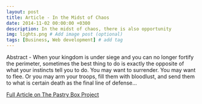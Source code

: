 ```yaml
---
layout: post
title: Article - In the Midst of Chaos
date: 2014-11-02 00:00:00 +0300
description: In the midst of chaos, there is also opportunity
img: lights.png # Add image post (optional)
tags: [Business, Web development] # add tag
---
```

Abstract - When your kingdom is under siege and you can no longer fortify the perimeter, sometimes the best thing to do is exactly the opposite of what your instincts tell you to do. You may want to surrender. You may want to flee. Or you may arm your troops, fill them with bloodlust, and send them to what is certain death as the final line of defense...

[Full Article on The Pastry Box Project](https://the-pastry-box-project.net/brian-greig/2014-november-2)

